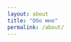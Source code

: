 ```yaml
---
layout: about
title: "Обо мне"
permalink: /about/
---
```


<!-- Контент берётся из _data/authors.yml, поэтому тут ничего добавлять не нужно -->
